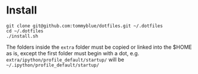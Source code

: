 # Install

```
git clone git@github.com:tommyblue/dotfiles.git ~/.dotfiles
cd ~/.dotfiles
./install.sh
```

The folders inside the `extra` folder must be copied or linked
into the $HOME as is, except the first folder must begin with
a dot, e.g. `extra/ipython/profile_default/startup/` will be
`~/.ipython/profile_default/startup/`
